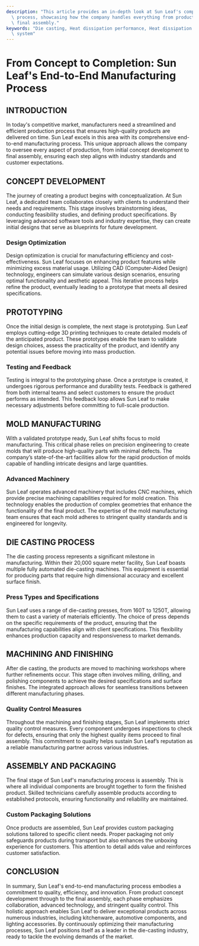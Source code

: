 ```yaml
---
description: "This article provides an in-depth look at Sun Leaf's comprehensive manufacturing\
  \ process, showcasing how the company handles everything from product design to\
  \ final assembly."
keywords: "Die casting, Heat dissipation performance, Heat dissipation structure, Heat dissipation\
  \ system"
---
```

# From Concept to Completion: Sun Leaf's End-to-End Manufacturing Process

## INTRODUCTION
In today's competitive market, manufacturers need a streamlined and efficient production process that ensures high-quality products are delivered on time. Sun Leaf excels in this area with its comprehensive end-to-end manufacturing process. This unique approach allows the company to oversee every aspect of production, from initial concept development to final assembly, ensuring each step aligns with industry standards and customer expectations.

## CONCEPT DEVELOPMENT
The journey of creating a product begins with conceptualization. At Sun Leaf, a dedicated team collaborates closely with clients to understand their needs and requirements. This stage involves brainstorming ideas, conducting feasibility studies, and defining product specifications. By leveraging advanced software tools and industry expertise, they can create initial designs that serve as blueprints for future development.

### Design Optimization
Design optimization is crucial for manufacturing efficiency and cost-effectiveness. Sun Leaf focuses on enhancing product features while minimizing excess material usage. Utilizing CAD (Computer-Aided Design) technology, engineers can simulate various design scenarios, ensuring optimal functionality and aesthetic appeal. This iterative process helps refine the product, eventually leading to a prototype that meets all desired specifications.

## PROTOTYPING
Once the initial design is complete, the next stage is prototyping. Sun Leaf employs cutting-edge 3D printing techniques to create detailed models of the anticipated product. These prototypes enable the team to validate design choices, assess the practicality of the product, and identify any potential issues before moving into mass production.

### Testing and Feedback
Testing is integral to the prototyping phase. Once a prototype is created, it undergoes rigorous performance and durability tests. Feedback is gathered from both internal teams and select customers to ensure the product performs as intended. This feedback loop allows Sun Leaf to make necessary adjustments before committing to full-scale production.

## MOLD MANUFACTURING
With a validated prototype ready, Sun Leaf shifts focus to mold manufacturing. This critical phase relies on precision engineering to create molds that will produce high-quality parts with minimal defects. The company’s state-of-the-art facilities allow for the rapid production of molds capable of handling intricate designs and large quantities.

### Advanced Machinery
Sun Leaf operates advanced machinery that includes CNC machines, which provide precise machining capabilities required for mold creation. This technology enables the production of complex geometries that enhance the functionality of the final product. The expertise of the mold manufacturing team ensures that each mold adheres to stringent quality standards and is engineered for longevity.

## DIE CASTING PROCESS
The die casting process represents a significant milestone in manufacturing. Within their 20,000 square meter facility, Sun Leaf boasts multiple fully automated die-casting machines. This equipment is essential for producing parts that require high dimensional accuracy and excellent surface finish.

### Press Types and Specifications
Sun Leaf uses a range of die-casting presses, from 160T to 1250T, allowing them to cast a variety of materials efficiently. The choice of press depends on the specific requirements of the product, ensuring that the manufacturing capabilities align with client specifications. This flexibility enhances production capacity and responsiveness to market demands.

## MACHINING AND FINISHING
After die casting, the products are moved to machining workshops where further refinements occur. This stage often involves milling, drilling, and polishing components to achieve the desired specifications and surface finishes. The integrated approach allows for seamless transitions between different manufacturing phases.

### Quality Control Measures
Throughout the machining and finishing stages, Sun Leaf implements strict quality control measures. Every component undergoes inspections to check for defects, ensuring that only the highest quality items proceed to final assembly. This commitment to quality helps sustain Sun Leaf’s reputation as a reliable manufacturing partner across various industries.

## ASSEMBLY AND PACKAGING
The final stage of Sun Leaf's manufacturing process is assembly. This is where all individual components are brought together to form the finished product. Skilled technicians carefully assemble products according to established protocols, ensuring functionality and reliability are maintained.

### Custom Packaging Solutions
Once products are assembled, Sun Leaf provides custom packaging solutions tailored to specific client needs. Proper packaging not only safeguards products during transport but also enhances the unboxing experience for customers. This attention to detail adds value and reinforces customer satisfaction.

## CONCLUSION
In summary, Sun Leaf's end-to-end manufacturing process embodies a commitment to quality, efficiency, and innovation. From product concept development through to the final assembly, each phase emphasizes collaboration, advanced technology, and stringent quality control. This holistic approach enables Sun Leaf to deliver exceptional products across numerous industries, including kitchenware, automotive components, and lighting accessories. By continuously optimizing their manufacturing processes, Sun Leaf positions itself as a leader in the die-casting industry, ready to tackle the evolving demands of the market.
